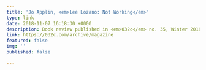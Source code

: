 ```yaml
---
title: 'Jo Applin, <em>Lee Lozano: Not Working</em>'
type: link
date: 2018-11-07 16:18:30 +0000
description: Book review published in <em>032c</em> no. 35, Winter 2018/19
link: https://032c.com/archive/magazine
featured: false
img: ''
published: false

---
```

